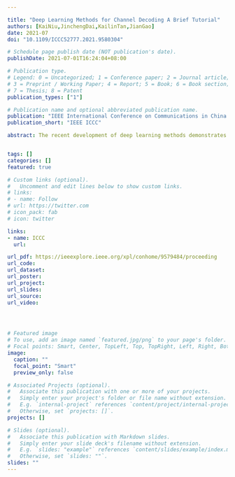 ```yaml
---

title: "Deep Learning Methods for Channel Decoding A Brief Tutorial"
authors: [KaiNiu,JinchengDai,KailinTan,JianGao]
date: 2021-07
doi: "10.1109/ICCC52777.2021.9580304"

# Schedule page publish date (NOT publication's date).
publishDate: 2021-07-01T16:24:04+08:00

# Publication type.
# Legend: 0 = Uncategorized; 1 = Conference paper; 2 = Journal article;
# 3 = Preprint / Working Paper; 4 = Report; 5 = Book; 6 = Book section;
# 7 = Thesis; 8 = Patent
publication_types: ["1"]

# Publication name and optional abbreviated publication name.
publication: "IEEE International Conference on Communications in China "
publication_short: "IEEE ICCC"

abstract: The recent development of deep learning methods demonstrates a new insight to optimize the decoding of linear codes. In this paper, we survey the typical neural network decoding methods, including data-driven and model-driven schemes. We investigate the design principle, algorithm mechanism, parameter assignment, and training process of these neural decoders for high-density parity check (HDPC), low-density paritycheck (LDPC), and polar codes. Finally, we summarize the advantages of neural network decoding and point out some research directions in the future.


tags: []
categories: []
featured: true

# Custom links (optional).
#   Uncomment and edit lines below to show custom links.
# links:
# - name: Follow
# url: https://twitter.com
# icon_pack: fab
# icon: twitter

links:
- name: ICCC
  url:

url_pdf: https://ieeexplore.ieee.org/xpl/conhome/9579484/proceeding
url_code: 
url_dataset:
url_poster:
url_project: 
url_slides:
url_source: 
url_video:




# Featured image
# To use, add an image named `featured.jpg/png` to your page's folder. 
# Focal points: Smart, Center, TopLeft, Top, TopRight, Left, Right, BottomLeft, Bottom, BottomRight.
image:
  caption: ""
  focal_point: "Smart"
  preview_only: false

# Associated Projects (optional).
#   Associate this publication with one or more of your projects.
#   Simply enter your project's folder or file name without extension.
#   E.g. `internal-project` references `content/project/internal-project/index.md`.
#   Otherwise, set `projects: []`.
projects: []

# Slides (optional).
#   Associate this publication with Markdown slides.
#   Simply enter your slide deck's filename without extension.
#   E.g. `slides: "example"` references `content/slides/example/index.md`.
#   Otherwise, set `slides: ""`.
slides: ""
---
```

